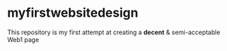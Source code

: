 # myfirstwebsitedesign
This repository is my first attempt at creating a **decent** & semi-acceptable Web1 page
